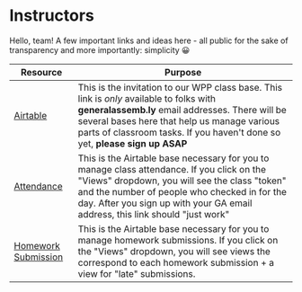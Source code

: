 # Instructors

Hello, team! A few important links and ideas here - all public for the sake of transparency and more importantly: simplicity 😀

| Resource | Purpose |
|-------------|------------|
| [Airtable](https://airtable.com/invite/l?inviteId=invyjyDY3FREI0V7s&inviteToken=77a8c4b974b0a587ee78402b150aeb7f13cc931295fd51a8f26736e641f06efb)     | This is the invitation to our WPP class base. This link is _only_ available to folks with **generalassemb.ly** email addresses. There will be several bases here that help us manage various parts of classroom tasks. If you haven't done so yet, **please sign up ASAP**     |
| [Attendance](https://airtable.com/tblgBnxolWeYulUTj/viwNJodJ60xe5ibnc?blocks=hide)     | This is the Airtable base necessary for you to manage class attendance. If you click on the "Views" dropdown, you will see the class "token" and the number of people who checked in for the day. After you sign up with your GA email address, this link should "just work"     |
| [Homework Submission](https://airtable.com/tblIPolX9annjawIy/viwfXp1iUeGDU7Ncr)     | This is the Airtable base necessary for you to manage homework submissions. If you click on the "Views" dropdown, you will see views the correspond to each homework submission + a view for "late" submissions. |


